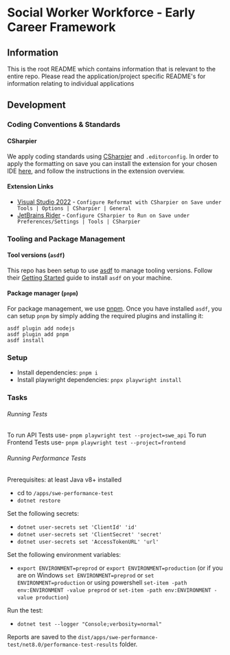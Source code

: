 # Social Worker Workforce - Early Career Framework

## Information
This is the root README which contains information that is relevant to the entire repo. Please read the application/project specific README's for information relating to individual applications

## Development

### Coding Conventions & Standards
#### CSharpier
We apply coding standards using [CSharpier](https://csharpier.com/) and `.editorconfig`. In order to apply the formatting on save you can install the extension for your chosen IDE [here](https://csharpier.com/docs/Editors), and follow the instructions in the extension overview.

#### Extension Links
- [Visual Studio 2022](https://marketplace.visualstudio.com/items?itemName=csharpier.CSharpier) - `Configure Reformat with CSharpier on Save under Tools | Options | CSharpier | General`
- [JetBrains Rider](https://plugins.jetbrains.com/plugin/18243-csharpier) - `Configure CSharpier to Run on Save under Preferences/Settings | Tools | CSharpier`

### Tooling and Package Management

#### Tool versions (`asdf`)
This repo has been setup to use [asdf](https://asdf-vm.com) to manage tooling versions. Follow their [Getting Started](https://asdf-vm.com/guide/getting-started.html) guide to install `asdf` on your machine.

#### Package manager (`pnpm`)
For package management, we use [pnpm](https://pnpm.io). Once you have installed `asdf`, you can setup `pnpm` by simply adding the required plugins and installing it:
```shell
asdf plugin add nodejs
asdf plugin add pnpm
asdf install
```

### Setup

- Install dependencies: `pnpm i`
- Install playwright dependencies: `pnpx playwright install`

### Tasks

###### Running Tests

To run API Tests use- `pnpm playwright test --project=swe_api`
To run Frontend Tests use- `pnpm playwright test --project=frontend`


###### Running Performance Tests

Prerequisites: at least Java v8+ installed

- cd to `/apps/swe-performance-test`
- `dotnet restore`

Set the following secrets:

- `dotnet user-secrets set 'ClientId' 'id'`
- `dotnet user-secrets set 'ClientSecret' 'secret'`
- `dotnet user-secrets set 'AccessTokenURL' 'url'`

Set the following environment variables:

- `export ENVIRONMENT=preprod` or `export ENVIRONMENT=production` (or if you are on Windows `set ENVIRONMENT=preprod` or `set ENVIRONMENT=production` or using powershell `set-item -path env:ENVIRONMENT -value preprod` or `set-item -path env:ENVIRONMENT -value production`)

Run the test:

- `dotnet test --logger "Console;verbosity=normal"`

Reports are saved to the `dist/apps/swe-performance-test/net8.0/performance-test-results` folder.

